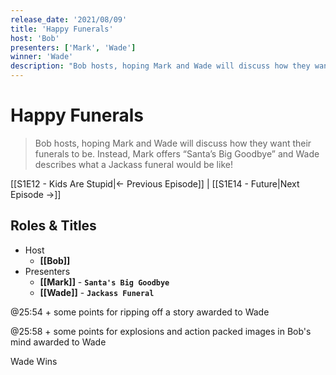 ```yaml
---
release_date: '2021/08/09'
title: 'Happy Funerals'
host: 'Bob'
presenters: ['Mark', 'Wade']
winner: 'Wade'
description: "Bob hosts, hoping Mark and Wade will discuss how they want their funerals to be. Instead, Mark offers “Santa’s Big Goodbye” and Wade describes what a Jackass funeral would be like!"
---
```


# Happy Funerals

> Bob hosts, hoping Mark and Wade will discuss how they want their funerals to be. Instead, Mark offers “Santa’s Big Goodbye” and Wade describes what a Jackass funeral would be like!

[[S1E12 - Kids Are Stupid|← Previous Episode]] | [[S1E14 - Future|Next Episode →]]

## Roles & Titles

- Host
  - **[[Bob]]**
- Presenters
  - **[[Mark]]** - **`Santa's Big Goodbye`**
  - **[[Wade]]** - **`Jackass Funeral`**

@25:54 + some points for ripping off a story awarded to Wade

@25:58 + some points for explosions and action packed images in Bob's mind awarded to Wade

Wade Wins